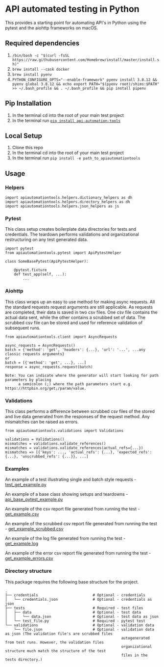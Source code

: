 # API automated testing in Python
This provides a starting point for automating API's in Python using the pytest and the aiohttp frameworks on macOS.

## Required dependencies
1. `/bin/bash -c "$(curl -fsSL https://raw.githubusercontent.com/Homebrew/install/master/install.sh)"`
2. `brew install --cask docker`
3. `brew install pyenv`
4. `PYTHON_CONFIGURE_OPTS="--enable-framework" pyenv install 3.8.12 && pyenv global 3.8.12 && echo export PATH="$(pyenv root)/shims:$PATH" >> ~/.bash_profile && . ~/.bash_profile && pip install pipenv`

## Pip Installation
1. In the terminal cd into the root of your main test project
2. In the terminal run [`pip install api-automation-tools`](https://pypi.org/project/api-automation-tools/)

## Local Setup
1. Clone this repo
2. In the terminal cd into the root of your main test project
3. In the terminal run `pip install -e path_to_apiautomationtools`

## Usage
### Helpers
```
import apiautomationtools.helpers.dictionary_helpers as dh
import apiautomationtools.helpers.directory_helpers as dh
import apiautomationtools.helpers.json_helpers as js
```

### Pytest
This class setup creates boilerplate data directories for tests and credentials. The teardown performs 
validations and organizational restructuring on any test generated data.
```
import pytest
from apiautomationtools.pytest import ApiPytestHelper

class SomeBasePytest(ApiPytestHelper):

    @pytest.fixture
    def test_app(self, ...):
        ...
```

### Aiohttp
This class wraps up an easy to use method for making async requests. All the standard requests request
arguments are still applicable. As requests are completed, their data is saved in two csv files. One 
csv file contains the actual data sent, while the other contains a scrubbed set of data. The scrubbed 
csv file can be stored and used for reference validation of subsequent runs.
```
from apiautomationtools.client import AsyncRequests

async_requests = AsyncRequests()
batch = {'method': 'get', 'headers': {...}, 'url': '...', ...any classic requests arguments}
or
batch = [{'method': 'get', ...}, ...]
response = async_requests.request(batch)

Note: You can indicate where the generator will start looking for path parameters by placing
      a semicolon (;) where the path parameters start e.g. https://httpbin.org/get;/param/value.
```

### Validations
This class performs a difference between scrubbed csv files of the stored and live data generated from 
the responses of the request method. Any mismatches can be raised as errors.
```
from apiautomationtools.validations import Validations

validations = Validations()
mismatches = validations.validate_references()
mismatches = validations.validate_references(actual_refs={...})
mismatches => [{'keys': ..., 'actual_refs': {...}, 'expected_refs': {...}, 'unscrubbed_refs': {...}}, ...]
```

### Examples
An example of a test illustrating single and batch style requests - 
[test_get_example.py](examples/test_get_example.py)

An example of a base class showing setups and teardowns - 
[api_base_pytest_example.py](examples/api_base_pytest_example.py)

An example of the csv report file generated from running the test - 
[get_example.csv](examples/run_info/run_logs/pass/get_example.csv)

An example of the scrubbed csv report file generated from running the test - 
[get_example_scrubbed.csv](examples/run_info/run_logs/pass/get_example_scrubbed.csv)

An example of the log file generated from running the test - 
[get_example.log](examples/run_info/run_logs/pass/get_example.log)

An example of the error csv report file generated from running the test - 
[get_example_errors.csv](examples/run_info/run_errors/get_example_errors.csv)

### Directory structure
This package requires the following base structure for the project.
```
.
├── credentials                         # Optional - credentials
│   └── credentials.json                # Optional - credentials as json
├── tests                               # Required - test files
│   ├── data                            # Optional - test data
│   │   └── data.json                   # Optional - test data as json
│   └── test_file.py                    # Required - pytest test
└── validations                         # Optional - validation data
    └── file.json                       # Optional - validation data as json (The validation file's are scrubbed files 
                                                     autogenerated from test runs. However, the validation files 
                                                     organizational structure much match the structure of the test 
                                                     files in the tests directory.)
```